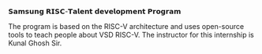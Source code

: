 𝗦𝗮𝗺𝘀𝘂𝗻𝗴 𝗥𝗜𝗦𝗖-𝗧𝗮𝗹𝗲𝗻𝘁 𝗱𝗲𝘃𝗲𝗹𝗼𝗽𝗺𝗲𝗻𝘁 𝗣𝗿𝗼𝗴𝗿𝗮𝗺

The program is based on the RISC-V architecture and uses open-source tools to teach people about VSD RISC-V. The instructor for this internship is Kunal Ghosh Sir.
